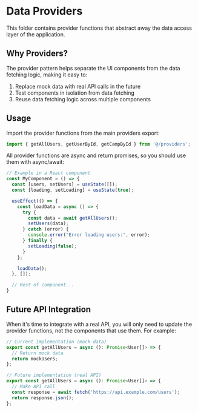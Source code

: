 # Data Providers

This folder contains provider functions that abstract away the data access layer of the application. 

## Why Providers?

The provider pattern helps separate the UI components from the data fetching logic, making it easy to:

1. Replace mock data with real API calls in the future
2. Test components in isolation from data fetching
3. Reuse data fetching logic across multiple components

## Usage

Import the provider functions from the main providers export:

```typescript
import { getAllUsers, getUserById, getCampById } from '@/providers';
```

All provider functions are async and return promises, so you should use them with async/await:

```typescript
// Example in a React component
const MyComponent = () => {
  const [users, setUsers] = useState([]);
  const [loading, setLoading] = useState(true);

  useEffect(() => {
    const loadData = async () => {
      try {
        const data = await getAllUsers();
        setUsers(data);
      } catch (error) {
        console.error("Error loading users:", error);
      } finally {
        setLoading(false);
      }
    };

    loadData();
  }, []);

  // Rest of component...
}
```

## Future API Integration

When it's time to integrate with a real API, you will only need to update the provider functions, not the components that use them. For example:

```typescript
// Current implementation (mock data)
export const getAllUsers = async (): Promise<User[]> => {
  // Return mock data
  return mockUsers;
};

// Future implementation (real API)
export const getAllUsers = async (): Promise<User[]> => {
  // Make API call
  const response = await fetch('https://api.example.com/users');
  return response.json();
};
``` 